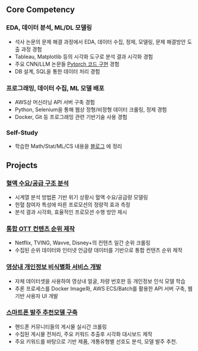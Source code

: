 ## Core Competency

###  EDA, 데이터 분석, ML/DL 모델링
- 석사 논문의 문제 해결 과정에서 EDA, 데이터 수집, 정제, 모델링, 문제 해결방안 도출 과정 경험
- Tableau, Matplotlib 등의 시각화 도구로 분석 결과 시각화 경험
- 주요 CNN/LLM 논문들 [Pytorch 코드 구현](https://github.com/2p990i9hpral/pytorch_paper_implementation) 경험
- DB 설계, SQL을 통한 데이터 처리 경험

### 프로그래밍, 데이터 수집, ML 모델 배포
- AWS상 머신러닝 API 서버 구축 경험
- Python, Selenium을 통해 웹상 정형/비정형 데이터 크롤링, 정제 경험
- Docker, Git 등 프로그래밍 관련 기반기술 사용 경험

### Self-Study
- 학습한 Math/Stat/ML/CS 내용을 [블로그](https://publish.obsidian.md/yt5q6y/) 에 정리

## Projects

### [혈액 수요/공급 구조 분석](https://github.com/2p990i9hpral/Factors_Dominating_Blood_Supply_Dynamics)
- 시계열 분석 방법론 기반 위기 상황시 혈액 수요/공급량 모델링
- 헌혈 참여자 특성에 따른 프로모션의 정량적 효과 측정
- 분석 결과 시각화, 효율적인 프로모션 수행 방안 제시

### [통합 OTT 컨텐츠 순위 제작](/projects/ott_ranking.md)
- Netflix, TVING, Wavve, Disney+의 컨텐츠 일간 순위 크롤링
- 수집된 순위 데이터와 인터넷 언급량 데이터를 기반으로 통합 컨텐츠 순위 제작

### [영상내 개인정보 비식별화 서비스 개발](/projects/personal_info_making.md)
- 자체 데이터셋을 사용하여 영상내 얼굴, 차량 번호판 등 개인정보 인식 모델 학습
- 추론 프로세스를 Docker Image화, AWS ECS/Batch를 활용한 API 서버 구축, 웹 기반 사용자 UI 개발

### [스마트폰 발주 추천모델 구축](/projects/phone_recommendation.md)
- 핸드폰 커뮤니티들의 게시물 실시간 크롤링
- 수집된 게시물 전처리, 주요 키워드 추출후 시각화 대시보드 제작
- 주요 키워드를 바탕으로 기반 제품, 개통유형별 선호도 분석, 모델 발주 추천.
